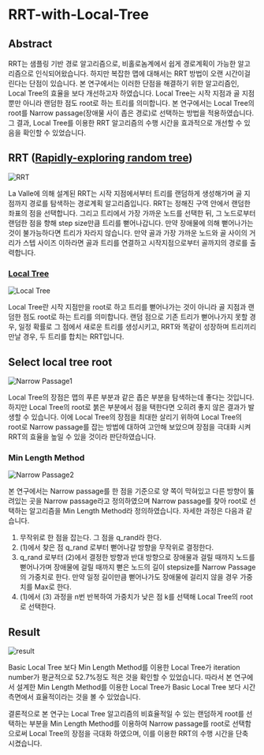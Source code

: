 # RRT-with-Local-Tree

## Abstract
RRT는 샘플링 기반 경로 알고리즘으로, 비홀로놈계에서 쉽게 경로계획이 가능한 알고리즘으로 인식되어왔습니다. 하지만 복잡한 맵에 대해서는 RRT 방법이 오랜 시간이걸린다는 단점이 있습니다. 본 연구에서는 이러한 단점을 해결하기 위한 알고리즘인, Local Tree의 효율을 보다 개선하고자 하였습니다. Local Tree는 시작 지점과 골 지점뿐만 아니라 랜덤한 점도 root로 하는 트리를 의미합니다. 본 연구에서는 Local Tree의 root를 Narrow passage(장애물 사이 좁은 경로)로 선택하는 방법을 적용하였습니다. 그 결과, Local Tree를 이용한 RRT 알고리즘의 수행 시간을 효과적으로 개선할 수 있음을 확인할 수 있었습니다.

## RRT ([Rapidly-exploring random tree](https://en.wikipedia.org/wiki/Rapidly-exploring_random_tree))
![RRT](https://user-images.githubusercontent.com/62214506/79302933-9bf27900-7f28-11ea-94fd-8c5c5cf19af7.png)

La Valle에 의해 설계된 RRT는 시작 지점에서부터 트리를 랜덤하게 생성해가며 골 지점까지 경로를 탐색하는 경로계획 알고리즘입니다. RRT는 정해진 구역 안에서 랜덤한 좌표의 점을 선택합니다. 그리고 트리에서 가장 가까운 노드를 선택한 뒤, 그 노드로부터 랜덤한 점을 향해 step size만큼 트리를 뻗어나갑니다. 만약 장애물에 의해 뻗어나가는 것이 불가능하다면 트리가 자라지 않습니다. 만약 골과 가장 가까운 노드와 골 사이의 거리가 스텝 사이즈 이하라면 골과 트리를 연결하고 시작지점으로부터 골까지의 경로를 출력합니다.

### [Local Tree](https://ieeexplore.ieee.org/document/1308756)
![Local Tree](https://user-images.githubusercontent.com/62214506/79307329-b11fd580-7f31-11ea-8529-d1c0b8eae598.png)

Local Tree란 시작 지점만을 root로 하고 트리를 뻗어나가는 것이 아니라 골 지점과 랜덤한 점도 root로 하는 트리를 의미합니다. 랜덤 점으로 기존 트리가 뻗어나가지 못할 경우, 일정 확률로 그 점에서 새로운 트리를 생성시키고, RRT와 똑같이 성장하며 트리끼리 만날 경우, 두 트리를 합치는 RRT입니다.

## Select local tree root
![Narrow Passage1](https://user-images.githubusercontent.com/62214506/79307335-b2e99900-7f31-11ea-9e1f-21df6c9845de.png)

Local Tree의 장점은 맵의 푸른 부분과 같은 좁은 부분을 탐색하는데 좋다는 것입니다. 하지만 Local Tree의 root로 붉은 부분에서 점을 택한다면 오히려 좋지 않은 결과가 발생할 수 있습니다. 이에 Local Tree의 장점을 최대한 살리기 위하여 Local Tree의 root로 Narrow passage를 잡는 방법에 대하여 고안해 보았으며 장점을 극대화 시켜 RRT의 효율을 높일 수 있을 것이라 판단하였습니다. 

### Min Length Method
![Narrow Passage2](https://user-images.githubusercontent.com/62214506/79307337-b2e99900-7f31-11ea-8894-6b8177ab8c6d.png)

본 연구에서는 Narrow passage를 한 점을 기준으로 양 쪽이 막혀있고 다른 방향이 뚫려있는 곳을 Narrow passage라고 정의하였으며 Narrow passage를 찾아 root로 선택하는 알고리즘을 Min Length Method라 정의하였습니다. 자세한 과정은 다음과 같습니다.

  1. 무작위로 한 점을 잡는다. 그 점을 q_rand라 한다.
  2. (1)에서 찾은 점 q_rand 로부터 뻗어나갈 방향을 무작위로 결정한다.
  3. q_rand 로부터 (2)에서 결정한 방향과 반대 방향으로 장애물과 걸릴 때까지 노드를 뻗어나가며 장애물에 걸릴 때까지 뻗은 노드의 길이 stepsize를 Narrow Passage의 가중치로 한다. 만약 일정 길이만큼 뻗어나가도 장애물에 걸리지 않을 경우 가중치를 Max로 한다.
  4. (1)에서 (3) 과정을 n번 반복하여 가중치가 낮은 점 k를 선택해 Local Tree의 root로 선택한다.

## Result
![result](https://user-images.githubusercontent.com/62214506/79308506-aebe7b00-7f33-11ea-8936-e3ede81c731b.png)

Basic Local Tree 보다 Min Length Method를 이용한 Local Tree가 iteration number가 평균적으로 52.7%정도 적은 것을 확인할 수 있었습니다. 따라서 본 연구에서 설계한 Min Length Method를 이용한 Local Tree가 Basic Local Tree 보다 시간 측면에서 효율적이라는 것을 볼 수 있었습니다.

결론적으로 본 연구는 Local Tree 알고리즘의 비효율적일 수 있는 랜덤하게 root를 선택하는 부분을 Min Length Method를 이용하여 Narrow passage를 root로 선택함으로써 Local Tree의 장점을 극대화 하였으며, 이를 이용한 RRT의 수행 시간을 단축 시켰습니다. 

